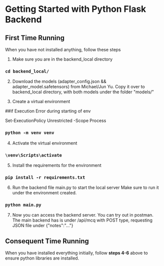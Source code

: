 # Getting Started with Python Flask Backend

## First Time Running

When you have not installed anything, follow these steps

1. Make sure you are in the backend_local directory

### `cd backend_local/`

2. Download the models (adapter_config.json && adapter_model.safetensors) from Michael/Jun Yu.
   Copy it over to backend_local directory, with both models under the folder "models/"

3. Create a virtual environment

##if Execution Error during starting of env

Set-ExecutionPolicy Unrestricted -Scope Process

### `python -m venv venv`

4. Activate the virtual environment

### `\venv\Scripts\activate`

5. Install the requirements for the environment

### `pip install -r requirements.txt`

6. Run the backend file main.py to start the local server
   Make sure to run it under the environment created.

### `python main.py`

7. Now you can access the backend server. You can try out in postman.
   The main backend has is under /api/mcq with POST type, requesting JSON file under {"notes":"..."}

## Consequent Time Running

When you have installed everything initially, follow **steps 4-6** above to ensure python libraries are installed.
